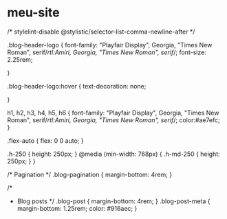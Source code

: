 # meu-site
/* stylelint-disable @stylistic/selector-list-comma-newline-after */

.blog-header-logo {
  font-family: "Playfair Display", Georgia, "Times New Roman", serif/*rtl:Amiri, Georgia, "Times New Roman", serif*/;
  font-size: 2.25rem;
  
}

.blog-header-logo:hover {
  text-decoration: none;
  
}

h1, h2, h3, h4, h5, h6 {
  font-family: "Playfair Display", Georgia, "Times New Roman", serif/*rtl:Amiri, Georgia, "Times New Roman", serif*/;
  color:#ae7efc;
}

.flex-auto {
  flex: 0 0 auto;
}

.h-250 { height: 250px; }
@media (min-width: 768px) {
  .h-md-250 { height: 250px; }
}

/* Pagination */
.blog-pagination {
  margin-bottom: 4rem;
}

/*
 * Blog posts
 */
.blog-post {
  margin-bottom: 4rem;
}
.blog-post-meta {
  margin-bottom: 1.25rem;
  color: #916aec;
}

